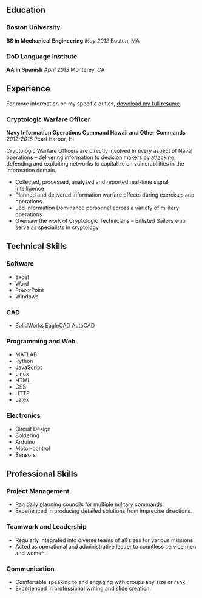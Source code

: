 ## Education

### Boston University
**BS in Mechanical Engineering**
_May 2012_ Boston, MA

### DoD Language Institute
**AA in Spanish**
_April 2013_ Monterey, CA

<!--- Add later
## Certifications
--->

## Experience

For more information on my specific duties, [download my full resume]().

### Cryptologic Warfare Officer ###
**Navy Information Operations Command Hawaii and Other Commands** _2012-2016_ Pearl Harbor, HI

Cryptologic Warfare Officers are directly involved in every aspect of Naval operations – delivering information to decision makers by attacking, defending and exploiting networks to capitalize on vulnerabilities in the information domain.

- Collected, processed, analyzed and reported real-time signal intelligence
- Planned and delivered information warfare effects during exercises and operations
- Led Information Dominance personnel across a variety of military operations
- Oversaw the work of Cryptologic Technicians – Enlisted Sailors who serve as specialists in cryptology

## Technical Skills

### Software
- Excel
- Word
- PowerPoint
- Windows

### CAD
- SolidWorks EagleCAD AutoCAD

### Programming and Web
- MATLAB
- Python
- JavaScript
- Linux
- HTML
- CSS
- HTTP
- Latex

### Electronics
- Circuit Design
- Soldering
- Arduino
- Motor-control
- Sensors

## Professional Skills

### Project Management
- Ran daily planning councils for multiple military commands.
- Experienced in producing detailed solutions from imprecise directions.

### Teamwork and Leadership
- Regularly integrated into diverse teams of all sizes for various missions. 
- Acted as operational and administrative leader to countless service men and women.

### Communication
- Comfortable speaking to and engaging with groups any size or rank.
- Experienced in professional writing and slide creation.